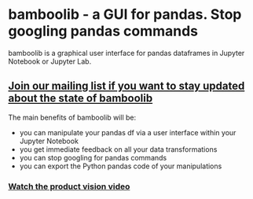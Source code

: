 # bamboolib - a GUI for pandas. Stop googling pandas commands

bamboolib is a graphical user interface for pandas dataframes in Jupyter Notebook or Jupyter Lab.

## [Join our mailing list if you want to stay updated about the state of bamboolib](https://bamboolib.com)


The main benefits of bamboolib will be:
- you can manipulate your pandas df via a user interface within your Jupyter Notebook
- you get immediate feedback on all your data transformations
- you can stop googling for pandas commands
- you can export the Python pandas code of your manipulations

### [Watch the product vision video](https://bamboolib.com)

